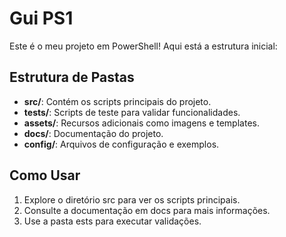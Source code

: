 # Gui PS1
Este é o meu projeto em PowerShell! Aqui está a estrutura inicial:

## Estrutura de Pastas
- **src/**: Contém os scripts principais do projeto.
- **tests/**: Scripts de teste para validar funcionalidades.
- **assets/**: Recursos adicionais como imagens e templates.
- **docs/**: Documentação do projeto.
- **config/**: Arquivos de configuração e exemplos.

## Como Usar
1. Explore o diretório src para ver os scripts principais.
2. Consulte a documentação em docs para mais informações.
3. Use a pasta 	ests para executar validações.
